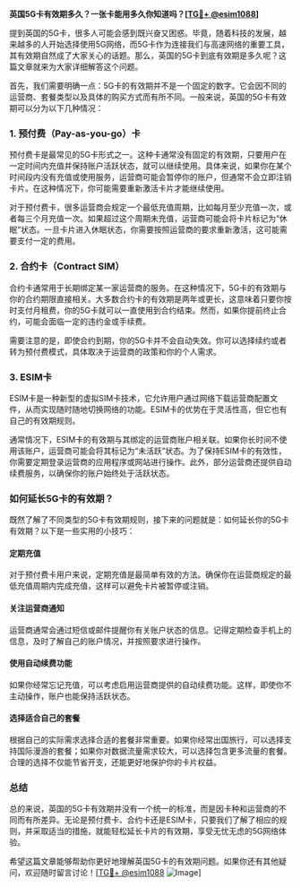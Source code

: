 **英国5G卡有效期多久？一张卡能用多久你知道吗？[[TG💪+ @esim1088](https://t.me/s/esim1088)]**

提到英国的5G卡，很多人可能会感到既兴奋又困惑。毕竟，随着科技的发展，越来越多的人开始选择使用5G网络，而5G卡作为连接我们与高速网络的重要工具，其有效期自然成了大家关心的话题。那么，英国的5G卡到底有效期是多久呢？这篇文章就来为大家详细解答这个问题。

首先，我们需要明确一点：5G卡的有效期并不是一个固定的数字。它会因不同的运营商、套餐类型以及具体的购买方式而有所不同。一般来说，英国的5G卡有效期可以分为以下几种情况：

### **1. 预付费（Pay-as-you-go）卡**
预付费卡是最常见的5G卡形式之一。这种卡通常没有固定的有效期，只要用户在一定时间内充值并保持账户活跃状态，就可以继续使用。具体来说，如果你在某个时间段内没有充值或使用服务，运营商可能会暂停你的账户，但通常不会立即注销卡片。在这种情况下，你可能需要重新激活卡片才能继续使用。

对于预付费卡，很多运营商会规定一个最低充值周期，比如每月至少充值一次，或者每三个月充值一次。如果超过这个周期未充值，运营商可能会将卡片标记为“休眠”状态。一旦卡片进入休眠状态，你需要按照运营商的要求重新激活，这可能需要支付一定的费用。

### **2. 合约卡（Contract SIM）**
合约卡通常用于长期绑定某一家运营商的服务。在这种情况下，5G卡的有效期与你的合约期限直接相关。大多数合约卡的有效期是两年或更长，这意味着只要你按时支付月租费，你的5G卡就可以一直使用到合约结束。然而，如果你提前终止合约，可能会面临一定的违约金或手续费。

需要注意的是，即使合约到期，你的5G卡并不会自动失效。你可以选择续约或者转为预付费模式，具体取决于运营商的政策和你的个人需求。

### **3. ESIM卡**
ESIM卡是一种新型的虚拟SIM卡技术，它允许用户通过网络下载运营商配置文件，从而实现随时随地切换网络的功能。ESIM卡的优势在于灵活性高，但它也有自己的有效期规则。

通常情况下，ESIM卡的有效期与其绑定的运营商账户相关联。如果你长时间不使用该账户，运营商可能会将其标记为“未活跃”状态。为了保持ESIM卡的有效性，你需要定期登录运营商的应用程序或网站进行操作。此外，部分运营商还提供自动续费服务，以确保你的账户始终处于活跃状态。

### **如何延长5G卡的有效期？**
既然了解了不同类型的5G卡有效期规则，接下来的问题就是：如何延长你的5G卡有效期？以下是一些实用的小技巧：

#### **定期充值**
对于预付费卡用户来说，定期充值是最简单有效的方法。确保你在运营商规定的最低充值周期内完成充值，这样可以避免卡片被暂停或注销。

#### **关注运营商通知**
运营商通常会通过短信或邮件提醒你有关账户状态的信息。记得定期检查手机上的信息，及时了解自己的账户情况，并按照要求进行操作。

#### **使用自动续费功能**
如果你经常忘记充值，可以考虑启用运营商提供的自动续费功能。这样，即使你不主动操作，账户也能保持活跃状态。

#### **选择适合自己的套餐**
根据自己的实际需求选择合适的套餐非常重要。如果你经常出国旅行，可以选择支持国际漫游的套餐；如果你对数据流量需求较大，可以选择包含更多流量的套餐。合理的选择不仅能节省开支，还能更好地保护你的卡片权益。

### **总结**
总的来说，英国的5G卡有效期并没有一个统一的标准，而是因卡种和运营商的不同而有所差异。无论是预付费卡、合约卡还是ESIM卡，只要我们了解了相应的规则，并采取适当的措施，就能轻松延长卡片的有效期，享受无忧无虑的5G网络体验。

希望这篇文章能够帮助你更好地理解英国5G卡的有效期问题。如果你还有其他疑问，欢迎随时留言讨论！[[TG💪+ @esim1088](https://t.me/s/esim1088) ![Image](https://i.postimg.cc/4NQfJmqS/Snipaste-2025-05-13-00-14-12.png)]